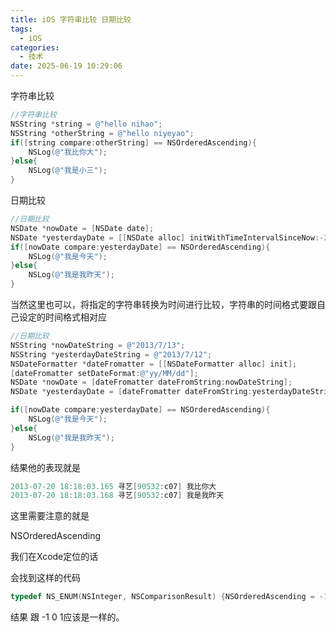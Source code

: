 ```yaml
---
title: iOS 字符串比较 日期比较
tags:
  - iOS
categories:
  - 技术
date: 2025-06-19 10:29:06
---
```


字符串比较

```objectivec
//字符串比较
NSString *string = @"hello nihao";
NSString *otherString = @"hello niyeyao";
if([string compare:otherString] == NSOrderedAscending){
    NSLog(@"我比你大");
}else{
    NSLog(@"我是小三");
}
```

日期比较

```objectivec
//日期比较
NSDate *nowDate = [NSDate date];
NSDate *yesterdayDate = [[NSDate alloc] initWithTimeIntervalSinceNow:-24 * 60 * 60];
if([nowDate compare:yesterdayDate] == NSOrderedAscending){
    NSLog(@"我是今天");
}else{
    NSLog(@"我是我昨天");
}
```

当然这里也可以，将指定的字符串转换为时间进行比较，字符串的时间格式要跟自己设定的时间格式相对应

```objectivec
//日期比较
NSString *nowDateString = @"2013/7/13";
NSString *yesterdayDateString = @"2013/7/12";
NSDateFormatter *dateFromatter = [[NSDateFormatter alloc] init];
[dateFromatter setDateFormat:@"yy/MM/dd"];
NSDate *nowDate = [dateFromatter dateFromString:nowDateString];
NSDate *yesterdayDate = [dateFromatter dateFromString:yesterdayDateString];

if([nowDate compare:yesterdayDate] == NSOrderedAscending){
    NSLog(@"我是今天");
}else{
    NSLog(@"我是我昨天");
}
```

结果他的表现就是

```objectivec
2013-07-20 18:18:03.165 寻艺[90532:c07] 我比你大
2013-07-20 18:18:03.168 寻艺[90532:c07] 我是我昨天
```

这里需要注意的就是

NSOrderedAscending

我们在Xcode定位的话

会找到这样的代码

```objectivec
typedef NS_ENUM(NSInteger, NSComparisonResult) {NSOrderedAscending = -1L, NSOrderedSame, NSOrderedDescending};
```

结果 跟 -1 0 1应该是一样的。
